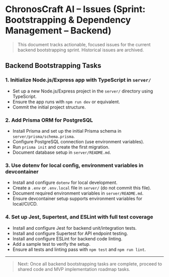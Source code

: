 # ChronosCraft AI – Issues (Sprint: Bootstrapping & Dependency Management – Backend)

> This document tracks actionable, focused issues for the current backend bootstrapping sprint. Historical issues are archived.

## Backend Bootstrapping Tasks

### 1. Initialize Node.js/Express app with TypeScript in `server/`

- Set up a new Node.js/Express project in the `server/` directory using TypeScript.
- Ensure the app runs with `npm run dev` or equivalent.
- Commit the initial project structure.

### 2. Add Prisma ORM for PostgreSQL

- Install Prisma and set up the initial Prisma schema in `server/prisma/schema.prisma`.
- Configure PostgreSQL connection (use environment variables).
- Run `prisma init` and create the first migration.
- Document database setup in `server/README.md`.

### 3. Use dotenv for local config, environment variables in devcontainer

- Install and configure `dotenv` for local development.
- Create a `.env` or `.env.local` file in `server/` (do not commit this file).
- Document required environment variables in `server/README.md`.
- Ensure devcontainer setup supports environment variables for local/CI/CD.

### 4. Set up Jest, Supertest, and ESLint with full test coverage

- Install and configure Jest for backend unit/integration tests.
- Install and configure Supertest for API endpoint testing.
- Install and configure ESLint for backend code linting.
- Add a sample test to verify the setup.
- Ensure all tests and linting pass with `npm test` and `npm run lint`.

---

> Next: Once all backend bootstrapping tasks are complete, proceed to shared code and MVP implementation roadmap tasks.
